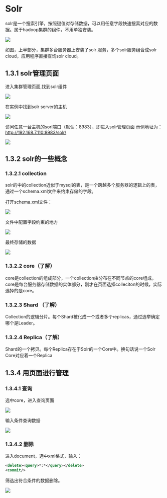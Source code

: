 # Solr



solr是一个搜索引擎，按照键值对存储数据，可以用任意字段快速搜索对应的数据。属于hadoop集群的组件，不用单独安装。





![](./img/solr01.png)



如图，上半部分，集群多台服务器上安装了solr 服务，多个solr服务组合成solr cloud，应用程序直接查询solr cloud。



## 1.3.1 solr管理页面



进入集群管理页面,找到solr组件

![](./img/solr02.png)

在实例中找到solr server的主机

![](./img/solr03.png)



访问任意一台主机的sorl端口（默认：8983），即进入solr管理页面
示例地址为：http://192.168.7.110:8983/solr/



![](./img/solr04.png)





## 1.3.2 solr的一些概念



### 1.3.2.1 collection

solr的中的collection近似于mysql的表，是一个跨越多个服务器的逻辑上的表，通过一个schema.xml文件来约束存储的字段。

打开schema.xml文件：



![](./img/solr05.png)

文件中配置字段约束的地方

![](./img/solr06.png)



最终存储的数据

![](./img/solr07.png)



### 1.3.2.2 core（了解）
core是collection的组成部分，一个collection由分布在不同节点的core组成。core是每台服务器存储数据的实体部分，刚才在页面选择colleciton的时候，实际选择的是core。



### 1.3.2.3 Shard （了解）
Collection的逻辑分片。每个Shard被化成一个或者多个replicas，通过选举确定哪个是Leader。



### 1.3.2.4 Replica（了解）
Shard的一个拷贝。每个Replica存在于Solr的一个Core中。换句话说一个Solr Core对应着一个Replica



## 1.3.4 用页面进行管理



### 1.3.4.1 查询

选中core，进入查询页面



![](./img/solr08.png)



输入条件查询数据

![](./img/solr09.png)



### 1.3.4.2 删除



进入document，选中xml格式，输入：

```xml
<delete><query>*:*</query></delete>
<commit/>
```



筛选出符合条件的数据删除。

![](./img/solr10.png)





